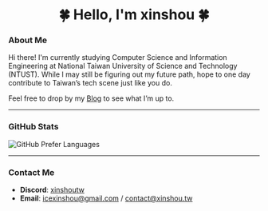 <h1 align="center">🍀 Hello, I'm xinshou 🍀</h1>

### About Me
Hi there! I'm currently studying Computer Science and Information Engineering at National Taiwan University of Science and Technology (NTUST). While I may still be figuring out my future path, hope to one day contribute to Taiwan’s tech scene just like you do.

Feel free to drop by my [Blog](https://blog.xinshou.tw) to see what I’m up to.

---

### GitHub Stats

![GitHub Prefer Languages](https://github-readme-stats.vercel.app/api/top-langs/?username=xinshoutw&layout=compact&theme=react&border_radius=10&custom_title=My%20Preferred%20Languages)

<!--
![GitHub Summary Stats](https://github-readme-stats.vercel.app/api?username=xinshoutw&show_icons=true&rank_icon=percentile&border_radius=10&locale=en&custom_title=Overview&theme=react)

![GitHub Streak](https://streak-stats.demolab.com/?user=xinshoutw&theme=react&border_radius=10&locale=en&mode=weekly&date_format=[Y-]n-j)

![GitHub Trophies](https://github-profile-trophy.vercel.app/?username=xinshoutw&theme=nord&rank=-?,-C&column=-1&margin-w=10&margin-h=10)
-->

---

### Contact Me
- **Discord**: [xinshoutw](https://discord.xinshou.tw)  
- **Email**: icexinshou@gmail.com / contact@xinshou.tw

<!--
<h1 align="center">🍀 海螺 我是 XinShou 🍀</h1>

### 自我介紹
我目前就讀臺科資工系，在被各位電神抽外，也期待有天也能跟上他們的腳步，為台灣發電。

對於未來方向還很迷茫。

要不要看看我的 [Blog](https://blog.xinshou.tw)
<!~~
目前在這裡練習資安

![TryHackMe](https://tryhackme-badges.s3.amazonaws.com/icexinshou.png)
~~>
---

### GitHub 資訊

![GitHub Prefer Languages](https://github-readme-stats.vercel.app/api/top-langs/?username=xinshoutw&layout=compact&theme=react&border_radius=10&custom_title=偏好語言)
<!~~
![GitHub Summary Stats](https://github-readme-stats.vercel.app/api?username=xinshoutw&show_icons=true&rank_icon=percentile&border_radius=10&locale=en&custom_title=總覽&theme=react)



![GitHub Streak](https://streak-stats.demolab.com/?user=xinshoutw&theme=react&border_radius=10&locale=en&mode=weekly&date_format=[Y-]n-j)

![GitHub Trophies](https://github-profile-trophy.vercel.app/?username=xinshoutw&theme=nord&rank=-?,-C&column=-1&margin-w=10&margin-h=10)
~~>

---

### 聯絡方式
Discord: [xinshoutw](https://discord.xinshou.tw)
Email: icexinshou@gmail.com / contact@xinshou.tw
-->
